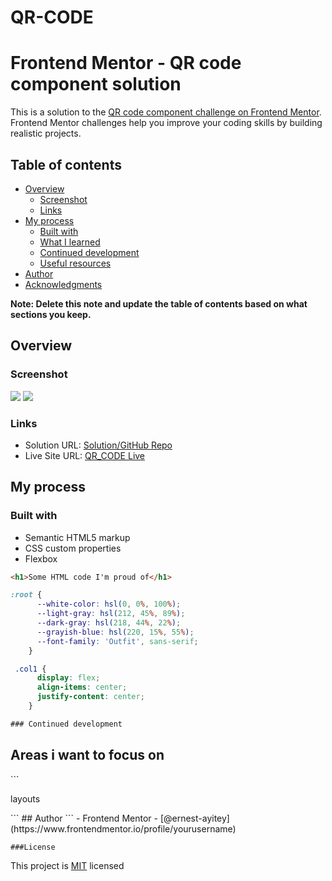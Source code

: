 # QR-CODE

# Frontend Mentor - QR code component solution

This is a solution to the [QR code component challenge on Frontend Mentor](https://www.frontendmentor.io/challenges/qr-code-component-iux_sIO_H). Frontend Mentor challenges help you improve your coding skills by building realistic projects.
 

## Table of contents

- [Overview](#overview)
  - [Screenshot](#screenshot)
  - [Links](#links)
- [My process](#my-process)
  - [Built with](#built-with)
  - [What I learned](#what-i-learned)
  - [Continued development](#continued-development)
  - [Useful resources](#useful-resources)
- [Author](#author)
- [Acknowledgments](#acknowledgments)

**Note: Delete this note and update the table of contents based on what sections you keep.**

## Overview

### Screenshot

![](./myImages/desktop.png)
![](./myImages/iphoneSE.png)



### Links

- Solution URL: [Solution/GitHub Repo](https://github.com/ernest-ayitey/QR-CODE)
- Live Site URL: [QR_CODE Live](https://your-live-site-url.com)


## My process

### Built with

- Semantic HTML5 markup
- CSS custom properties
- Flexbox


```html
<h1>Some HTML code I'm proud of</h1>
```
```css
:root {
      --white-color: hsl(0, 0%, 100%);
      --light-gray: hsl(212, 45%, 89%);
      --dark-gray: hsl(218, 44%, 22%);
      --grayish-blue: hsl(220, 15%, 55%);
      --font-family: 'Outfit', sans-serif;
    }

 .col1 {
      display: flex;
      align-items: center;
      justify-content: center;
    }

### Continued development
```
<h2>Areas i want to focus on</h2>
```
<p> layouts</p>
```
## Author
```
- Frontend Mentor - [@ernest-ayitey](https://www.frontendmentor.io/profile/yourusername)

```
###License
```
This project is [MIT](https://github.com/ernest-ayitey/QR-CODE/blob/main/LICENSE) licensed
